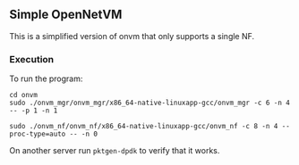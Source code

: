 ## Simple OpenNetVM

This is a simplified version of onvm that only supports a single NF.

### Execution
To run the program:
```
cd onvm
sudo ./onvm_mgr/onvm_mgr/x86_64-native-linuxapp-gcc/onvm_mgr -c 6 -n 4 -- -p 1 -n 1

sudo ./onvm_nf/onvm_nf/x86_64-native-linuxapp-gcc/onvm_nf -c 8 -n 4 --proc-type=auto -- -n 0
```

On another server run `pktgen-dpdk` to verify that it works.
